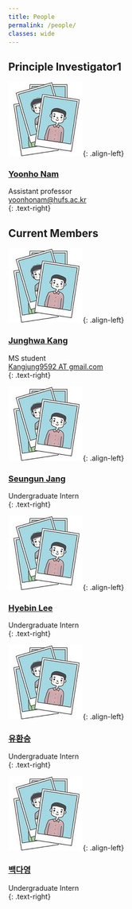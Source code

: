 ```yaml
---
title: People
permalink: /people/
classes: wide
---
```


## Principle Investigator1

<div>
  
![image-left](/assets/images/people/person.JPG){: .align-left}

### [Yoonho Nam](https://yoonhonam.github.io/)    


Assistant professor    
[yoonhonam@hufs.ac.kr](mailto:yoonhonam@hufs.ac.kr)    
{: .text-right}

</div>

## Current Members

<div>
  
![image-left](/assets/images/people/person.JPG){: .align-left}

### [Junghwa Kang]()   


MS student    
[Kangjung9592 AT gmail.com]()    
{: .text-right}

</div>

<div>

![image-left](/assets/images/people/person.JPG){: .align-left}

### [Seungun Jang]()    


Undergraduate Intern    
{: .text-right}  

</div>

<div>

![image-left](/assets/images/people/person.JPG){: .align-left}

### [Hyebin Lee]()    


Undergraduate Intern    
{: .text-right}

</div>

<div>

![image-left](/assets/images/people/person.JPG){: .align-left}

### [유환승]()    


Undergraduate Intern    
{: .text-right}

</div>

<div>

![image-left](/assets/images/people/person.JPG){: .align-left}

### [백다영]()    


Undergraduate Intern    
{: .text-right}

</div>
